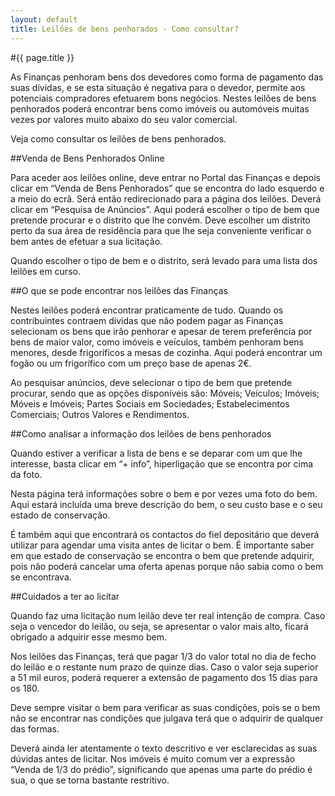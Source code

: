 ```yaml
---
layout: default
title: Leilões de bens penhorados - Como consultar?
---
```


#{{ page.title }}

As Finanças penhoram bens dos devedores como forma de pagamento das suas dívidas, e se esta situação é negativa para o devedor, permite aos potenciais compradores efetuarem bons negócios.
Nestes leilões de bens penhorados poderá encontrar bens como imóveis ou automóveis muitas vezes por valores muito abaixo do seu valor comercial.

Veja como consultar os leilões de bens penhorados.

##Venda de Bens Penhorados Online

Para aceder aos leilões online, deve entrar no Portal das Finanças e depois clicar em “Venda de Bens Penhorados” que se encontra do lado esquerdo e a meio do ecrã. Será então redirecionado para a página dos leilões.
Deverá clicar em “Pesquisa de Anúncios”. Aqui poderá escolher o tipo de bem que pretende procurar e o distrito que lhe convém. Deve escolher um distrito perto da sua área de residência para que lhe seja conveniente verificar o bem antes de efetuar a sua licitação.

Quando escolher o tipo de bem e o distrito, será levado para uma lista dos leilões em curso.

##O que se pode encontrar nos leilões das Finanças

Nestes leilões poderá encontrar praticamente de tudo. Quando os contribuintes contraem dívidas que não podem pagar as Finanças selecionam os bens que irão penhorar e apesar de terem preferência por bens de maior valor, como imóveis e veículos, também penhoram bens menores, desde frigoríficos a mesas de cozinha. Aqui poderá encontrar um fogão ou um frigorífico com um preço base de apenas 2€.

Ao pesquisar anúncios, deve selecionar o tipo de bem que pretende procurar, sendo que as opções disponíveis são: Móveis; Veículos; Imóveis; Móveis e Imóveis; Partes Sociais em Sociedades; Estabelecimentos Comerciais; Outros Valores e Rendimentos.

##Como analisar a informação dos leilões de bens penhorados

Quando estiver a verificar a lista de bens e se deparar com um que lhe interesse, basta clicar em “+ info”, hiperligação que se encontra por cima da foto.

Nesta página terá informações sobre o bem e por vezes uma foto do bem. Aqui estará incluída uma breve descrição do bem, o seu custo base e o seu estado de conservação.

É também aqui que encontrará os contactos do fiel depositário que deverá utilizar para agendar uma visita antes de licitar o bem. É importante saber em que estado de conservação se encontra o bem que pretende adquirir, pois não poderá cancelar uma oferta apenas porque não sabia como o bem se encontrava.

##Cuidados a ter ao licitar

Quando faz uma licitação num leilão deve ter real intenção de compra. Caso seja o vencedor do leilão, ou seja, se apresentar o valor mais alto, ficará obrigado a adquirir esse mesmo bem.

Nos leilões das Finanças, terá que pagar 1/3 do valor total no dia de fecho do leilão e o restante num prazo de quinze dias. Caso o valor seja superior a 51 mil euros, poderá requerer a extensão de pagamento dos 15 dias para os 180.

Deve sempre visitar o bem para verificar as suas condições, pois se o bem não se encontrar nas condições que julgava terá que o adquirir de qualquer das formas.

Deverá ainda ler atentamente o texto descritivo e ver esclarecidas as suas dúvidas antes de licitar. Nos imóveis é muito comum ver a expressão “Venda de 1/3 do prédio”, significando que apenas uma parte do prédio é sua, o que se torna bastante restritivo.
